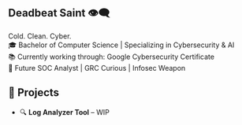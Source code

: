 ## Deadbeat Saint 👁️‍🗨️  
Cold. Clean. Cyber.  
🎓 Bachelor of Computer Science | Specializing in Cybersecurity & AI  
📚 Currently working through: Google Cybersecurity Certificate  
🔐 Future SOC Analyst | GRC Curious | Infosec Weapon  

## 🔨 Projects
- 🔍 **Log Analyzer Tool** – WIP
